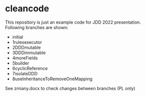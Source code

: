 # cleancode

This repository is just an example code for JDD 2022 presentation. Following branches are shown:
- initial
- 1rulesexecutor
- 2DDDmutable
- 3DDDimmutable
- 4moreFields
- 5builder
- 6cyclicReference
- 7isolateDDD
- 8useInheritanceToRemoveOneMapping


See zmiany.docx to check changes between branches (PL only)
